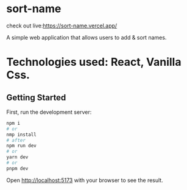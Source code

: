 # sort-name

check out live:https://sort-name.vercel.app/


  A simple web application that allows users to add & sort names.
  # Technologies used: React, Vanilla Css.

  ## Getting Started

First, run the development server:

```bash
npm i
# or
nmp install
# after
npm run dev
# or
yarn dev
# or
pnpm dev
```

Open [http://localhost:5173](http://localhost:5173) with your browser to see the result.
